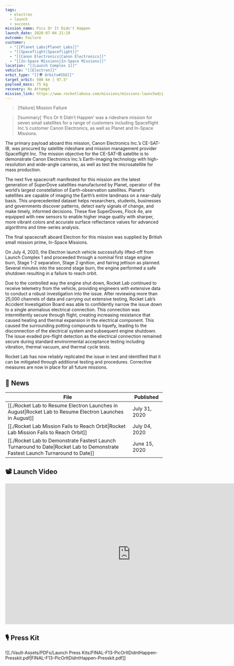 ```yaml
---
tags:
  - electron
  - launch
  - success
mission_name: Pics Or It Didn't Happen
launch_date: 2020-07-04 21:19
outcome: Failure
customer:
  - "[[Planet Labs|Planet Labs]]"
  - "[[Spaceflight|Spaceflight]]"
  - "[[Canon Electronics|Canon Electronics]]"
  - "[[In-Space Missions|In-Space Missions]]"
location: "[[Launch Complex 1]]"
vehicle: "[[Electron]]"
orbit_type: "[[🌍 Orbits#SSO]]"
target_orbit: 500 km | 97.5°
payload_mass: 75 kg
recovery: No Attempt
mission_link: https://www.rocketlabusa.com/missions/missions-launched/pics-or-it-didnt-happen/
---
```

>[!failure] Mission Failure

>[!summary]
‘Pics Or It Didn’t Happen’ was a rideshare mission for seven small satellites for a range of customers including Spaceflight Inc.’s customer Canon Electronics, as well as Planet and In-Space Missions.
>
The primary payload aboard this mission, Canon Electronics Inc.’s CE-SAT-IB, was procured by satellite rideshare and mission management provider Spaceflight Inc. The mission objective for the CE-SAT-IB satellite is to demonstrate Canon Electronics Inc.’s Earth-imaging technology with high-resolution and wide-angle cameras, as well as test the microsatellite for mass production.
>
The next five spacecraft manifested for this mission are the latest generation of SuperDove satellites manufactured by Planet, operator of the world’s largest constellation of Earth-observation satellites. Planet’s satellites are capable of imaging the Earth’s entire landmass on a near-daily basis. This unprecedented dataset helps researchers, students, businesses and governments discover patterns, detect early signals of change, and make timely, informed decisions. These five SuperDoves, Flock 4e, are equipped with new sensors to enable higher image quality with sharper, more vibrant colors and accurate surface reflectance values for advanced algorithms and time-series analysis.
>
The final spacecraft aboard Electron for this mission was supplied by British small mission prime, In-Space Missions. 
>
On July 4, 2020, the Electron launch vehicle successfully lifted-off from Launch Complex 1 and proceeded through a nominal first stage engine burn, Stage 1-2 separation, Stage 2 ignition, and fairing jettison as planned. Several minutes into the second stage burn, the engine performed a safe shutdown resulting in a failure to reach orbit.
>
Due to the controlled way the engine shut down, Rocket Lab continued to receive telemetry from the vehicle, providing engineers with extensive data to conduct a robust investigation into the issue. After reviewing more than 25,000 channels of data and carrying out extensive testing, Rocket Lab’s Accident Investigation Board was able to confidently narrow the issue down to a single anomalous electrical connection. This connection was intermittently secure through flight, creating increasing resistance that caused heating and thermal expansion in the electrical component. This caused the surrounding potting compounds to liquefy, leading to the disconnection of the electrical system and subsequent engine shutdown. The issue evaded pre-flight detection as the electrical connection remained secure during standard environmental acceptance testing including vibration, thermal vacuum, and thermal cycle tests.
>
Rocket Lab has now reliably replicated the issue in test and identified that it can be mitigated through additional testing and procedures. Corrective measures are now in place for all future missions.

## 📰 News
| File                                                                                                                                 | Published     |
| ------------------------------------------------------------------------------------------------------------------------------------ | ------------- |
| [[./Rocket Lab to Resume Electron Launches in August\|Rocket Lab to Resume Electron Launches in August]]                       | July 31, 2020 |
| [[./Rocket Lab Mission Fails to Reach Orbit\|Rocket Lab Mission Fails to Reach Orbit]]                                         | July 04, 2020 |
| [[./Rocket Lab to Demonstrate Fastest Launch Turnaround to Date\|Rocket Lab to Demonstrate Fastest Launch Turnaround to Date]] | June 15, 2020 |


## 📽️ Launch Video

<iframe width="800" height="450" src="https://www.youtube.com/embed/5ZcZoDFYjXc" title="Rocket Lab&#39;s Electron - Pics Or It Didn&#39;t Happen Mission" frameborder="0" allow="accelerometer; autoplay; clipboard-write; encrypted-media; gyroscope; picture-in-picture; web-share" referrerpolicy="strict-origin-when-cross-origin" allowfullscreen></iframe>     


## 🎙️ Press Kit

![[./Vault-Assets/PDFs/Launch Press Kits/FINAL-F13-PicOrItDidntHappen-Presskit.pdf|FINAL-F13-PicOrItDidntHappen-Presskit.pdf]]